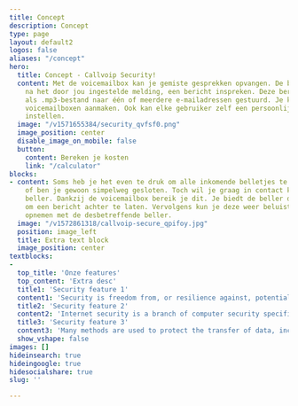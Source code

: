 ```yaml
---
title: Concept
description: Concept
type: page
layout: default2
logos: false
aliases: "/concept"
hero:
  title: Concept - Callvoip Security!
  content: Met de voicemailbox kan je gemiste gesprekken opvangen. De beller kan,
    na het door jou ingestelde melding, een bericht inspreken. Deze berichten worden
    als .mp3-bestand naar één of meerdere e-mailadressen gestuurd. Je kunt meerdere
    voicemailboxen aanmaken. Ook kan elke gebruiker zelf een persoonlijke voicemail(box)
    instellen.
  image: "/v1571655384/security_qvfsf0.png"
  image_position: center
  disable_image_on_mobile: false
  button:
    content: Bereken je kosten
    link: "/calculator"
blocks:
- content: Soms heb je het even te druk om alle inkomende belletjes te beantwoorden
    of ben je gewoon simpelweg gesloten. Toch wil je graag in contact komen met de
    beller. Dankzij de voicemailbox bereik je dit. Je biedt de beller de mogelijkheid
    om een bericht achter te laten. Vervolgens kun je deze weer beluisteren en contact
    opnemen met de desbetreffende beller.
  image: "/v1572861318/callvoip-secure_qpifoy.jpg"
  position: image_left
  title: Extra text block
  image_position: center
textblocks:
- 
  top_title: 'Onze features'
  top_content: 'Extra desc'
  title1: 'Security feature 1'
  content1: 'Security is freedom from, or resilience against, potential harm (or other unwanted coercive change) caused by others. Beneficiaries (technically referents) of security may be of persons and social groups, objects and institutions, ecosystems or any other entity or phenomenon vulnerable to unwanted change.<br><br><a href="/2fa" class="button">Meer informatie</a>'
  title2: 'Security feature 2'
  content2: 'Internet security is a branch of computer security specifically related to not only Internet, often involving browser security and the World Wide Web[citation needed], but also network security as it applies to other applications or operating systems as a whole.<br><br><br><a href="/2fa" class="button">Meer informatie</a>'
  title3: 'Security feature 3'
  content3: 'Many methods are used to protect the transfer of data, including encryption and from-the-ground-up engineering. The current focus is on prevention as much as on real time protection against well known and new threats.<br><br><br><br><a href="/2fa" class="button">Meer informatie</a>'
  show_vshape: false
images: []
hideinsearch: true
hideingoogle: true
hidesocialshare: true
slug: ''

---
```

